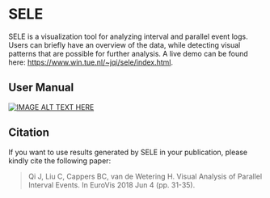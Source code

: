 # SELE

SELE is a visualization tool for analyzing interval and parallel event logs. Users can briefly have an overview of the data, while detecting visual patterns that are possible for further analysis. A live demo can be found here: https://www.win.tue.nl/~jqi/sele/index.html. 

## User Manual
[![IMAGE ALT TEXT HERE](https://docs.google.com/presentation/d/1TS0No9az-zGnmrjoredSFK0tB-D-pPtEgWdEnSSbdoI/export/png)](https://docs.google.com/presentation/d/e/2PACX-1vSPLVyKKKtPGXmnYu4OVmv0W3J5RSF_tkVo7fap5TWjqLQ867vePxcxCTj3fdAWPn4_AoQe9UFU2S2I/pub?start=false&loop=false&delayms=3000)

## Citation
If you want to use results generated by SELE in your publication, please kindly cite the following paper:
>Qi J, Liu C, Cappers BC, van de Wetering H. Visual Analysis of Parallel Interval Events. In EuroVis 2018 Jun 4 (pp. 31-35).
